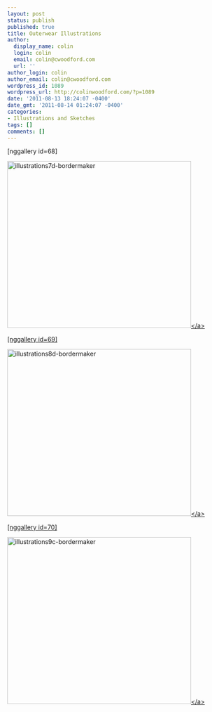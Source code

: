 ```yaml
---
layout: post
status: publish
published: true
title: Outerwear Illustrations
author:
  display_name: colin
  login: colin
  email: colin@cwoodford.com
  url: ''
author_login: colin
author_email: colin@cwoodford.com
wordpress_id: 1089
wordpress_url: http://colinwoodford.com/?p=1089
date: '2011-08-13 18:24:07 -0400'
date_gmt: '2011-08-14 01:24:07 -0400'
categories:
- Illustrations and Sketches
tags: []
comments: []
---
```

<p>[nggallery id=68]</p>
<p><a title="" href="http:&#47;&#47;colinwoodforddesign.com&#47;wp-content&#47;gallery&#47;outerwear-illustrations-wides&#47;illustrations7d-bordermaker.jpg"><img class="ngg-singlepic ngg-center" src="http:&#47;&#47;colinwoodforddesign.com&#47;wp-content&#47;gallery&#47;outerwear-illustrations-wides&#47;thumbs&#47;thumbs_illustrations7d-bordermaker.jpg" alt="illustrations7d-bordermaker" width="420" height="380" &#47;><&#47;a></p>
<p>[nggallery id=69]</p>
<p><a title="" href="http:&#47;&#47;colinwoodforddesign.com&#47;wp-content&#47;gallery&#47;outerwear-illustrations-wides&#47;illustrations8d-bordermaker.jpg"><img class="ngg-singlepic ngg-center" src="http:&#47;&#47;colinwoodforddesign.com&#47;wp-content&#47;gallery&#47;outerwear-illustrations-wides&#47;thumbs&#47;thumbs_illustrations8d-bordermaker.jpg" alt="illustrations8d-bordermaker" width="420" height="380" &#47;><&#47;a></p>
<p>[nggallery id=70]</p>
<p><a title="" href="http:&#47;&#47;colinwoodforddesign.com&#47;wp-content&#47;gallery&#47;outerwear-illustrations-wides&#47;illustrations9c-bordermaker.jpg"><img class="ngg-singlepic ngg-center" src="http:&#47;&#47;colinwoodforddesign.com&#47;wp-content&#47;gallery&#47;outerwear-illustrations-wides&#47;thumbs&#47;thumbs_illustrations9c-bordermaker.jpg" alt="illustrations9c-bordermaker" width="420" height="380" &#47;><&#47;a></p>
